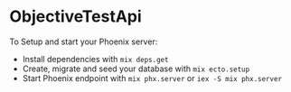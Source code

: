 # ObjectiveTestApi

To Setup and start your Phoenix server:

  * Install dependencies with `mix deps.get`
  * Create, migrate and seed your database with `mix ecto.setup`
  * Start Phoenix endpoint with `mix phx.server` or `iex -S mix phx.server`
